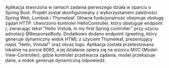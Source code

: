 Aplikacja stworzona w ramach zadania pierwszego działa w oparciu o Spring Boot. Projekt został skonfigurowany z wykorzystaniem zależności Spring Web, Lombok i Thymeleaf. Główna funkcjonalność obejmuje obsługę żądań HTTP. Utworzono kontroler HelloController, który obsługuje endpoint /, zwracając tekst "Hello Vistula, in my first Spring controller." przy użyciu adnotacji @ResponseBody. Dodatkowo dodano endpoint /greeting, który generuje dynamiczny widok HTML z użyciem Thymeleaf, prezentujący napis "Hello, Vistula!" oraz obraz logo. Aplikacja została przetestowana lokalnie na porcie 8080, a jej działanie opiera się na wzorcu MVC (Model-View-Controller), gdzie kontroler przetwarza żądania, model przekazuje dane, a widok generuje dynamiczną odpowiedź.